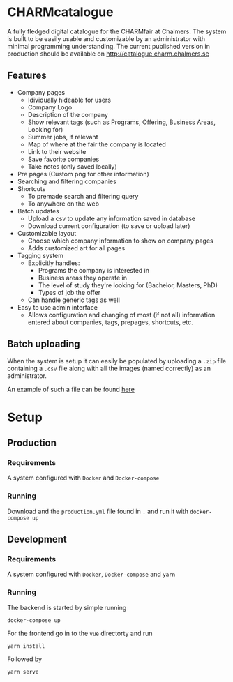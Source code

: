 # CHARMcatalogue

A fully fledged digital catalogue for the CHARMfair at Chalmers. The system is built to be easily usable and customizable by an administrator with minimal programming understanding. The current published version in production should be available on http://catalogue.charm.chalmers.se

## Features

- Company pages
    - Idividually hideable for users
    - Company Logo
    - Description of the company
    - Show relevant tags (such as Programs, Offering, Business Areas, Looking for)
    - Summer jobs, if relevant
    - Map of where at the fair the company is located
    - Link to their website
    - Save favorite companies
    - Take notes (only saved locally)
- Pre pages (Custom png for other information)
- Searching and filtering companies
- Shortcuts 
    - To premade search and filtering query
    - To anywhere on the web
- Batch updates 
    - Upload a csv to update any information saved in database
    - Download current configuration (to save or upload later)
- Customizable layout 
    - Choose which company information to show on company pages
    - Adds customized art for all pages
- Tagging system
    - Explicitly handles:
        - Programs the company is interested in
        - Business areas they operate in
        - The level of study they're looking for (Bachelor, Masters, PhD)
        - Types of job the offer
    - Can handle generic tags as well
- Easy to use admin interface
    - Allows configuration and changing of most (if not all) information entered about companies, tags, prepages, shortcuts, etc.

## Batch uploading

When the system is setup it can easily be populated by uploading a `.zip` file containing a `.csv` file along with all the images (named correctly) as an administrator. 

An example of such a file can be found [here](https://drive.google.com/drive/folders/1ARqpngACz8koJlrudFBCM7jHow94vemY?usp=sharing)

# Setup
## Production

### Requirements

A system configured with `Docker` and `Docker-compose`

### Running 

Download and the `production.yml` file found in `.` and run it with `docker-compose up` 


## Development

### Requirements

A system configured with `Docker`, `Docker-compose` and `yarn`

### Running 
The backend is started by simple running 
```
docker-compose up
```

For the frontend go in to the `vue` directorty and run 
```
yarn install 
```
Followed by 
```
yarn serve
```


